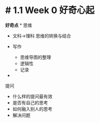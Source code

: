 
# **# 1.1 Week 0 好奇心起**

**好奇点**
* 
思维

  - 文科→理科 思维的转换与结合

* 写作

  - 思维导图的整理
  - 逻辑性
  - 记录
* 
提问
  - 什么样的提问最有效
  - 是否有自己的思考
  - 如何融入别人的思考
  - 解决问题


     






